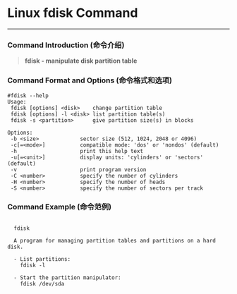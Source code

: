 # Linux fdisk Command
-------------------
### Command Introduction (命令介绍)
> **fdisk - manipulate disk partition table**
### Command Format and Options (命令格式和选项)
```
#fdisk --help
Usage:
 fdisk [options] <disk>    change partition table
 fdisk [options] -l <disk> list partition table(s)
 fdisk -s <partition>      give partition size(s) in blocks

Options:
 -b <size>             sector size (512, 1024, 2048 or 4096)
 -c[=<mode>]           compatible mode: 'dos' or 'nondos' (default)
 -h                    print this help text
 -u[=<unit>]           display units: 'cylinders' or 'sectors' (default)
 -v                    print program version
 -C <number>           specify the number of cylinders
 -H <number>           specify the number of heads
 -S <number>           specify the number of sectors per track
```
### Command Example (命令范例)
```

  fdisk

  A program for managing partition tables and partitions on a hard disk.

  - List partitions:
    fdisk -l

  - Start the partition manipulator:
    fdisk /dev/sda


```
